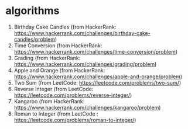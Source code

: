 # algorithms

1. Birthday Cake Candles
   (from HackerRank: https://www.hackerrank.com/challenges/birthday-cake-candles/problem)
2. Time Conversion
   (from HackerRank: https://www.hackerrank.com/challenges/time-conversion/problem)
3. Grading
   (from HackerRank: https://www.hackerrank.com/challenges/grading/problem)
4. Apple and Orange
   (from HackerRank: https://www.hackerrank.com/challenges/apple-and-orange/problem)
5. Two Sum
   (from LeetCode: https://leetcode.com/problems/two-sum/)
6. Reverse Integer
   (from LeetCode: https://leetcode.com/problems/reverse-integer/)
7. Kangaroo
   (from HackerRank: https://www.hackerrank.com/challenges/kangaroo/problem)
8. Roman to Integer
   (from LeetCode : https://leetcode.com/problems/roman-to-integer/)
